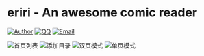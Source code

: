 # eriri - An awesome comic reader

[![Author](https://img.shields.io/badge/author-chanshiyucx-blue.svg?style=flat-square)](https://chanshiyu.com)
[![QQ](https://img.shields.io/badge/QQ-1124590931-blue.svg?style=flat-square)](http://wpa.qq.com/msgrd?v=3&uin=&site=qq&menu=yes)
[![Email](https://img.shields.io/badge/Emali%20me-me@chanshiyu.com-green.svg?style=flat-square)](me@chanshiyu.com)

![首页列表](https://raw.githubusercontent.com/chanshiyucx/poi/master/2019/eriri_%E9%A6%96%E9%A1%B5%E5%88%97%E8%A1%A8.png)
![添加目录](https://raw.githubusercontent.com/chanshiyucx/poi/master/2019/eriri_%E6%B7%BB%E5%8A%A0%E7%9B%AE%E5%BD%95.png)
![双页模式](https://raw.githubusercontent.com/chanshiyucx/poi/master/2019/eriri_%E5%8F%8C%E9%A1%B5%E6%A8%A1%E5%BC%8F.png)
![单页模式](https://raw.githubusercontent.com/chanshiyucx/poi/master/2019/%E5%8D%95%E9%A1%B5%E6%A8%A1%E5%BC%8F.png)
